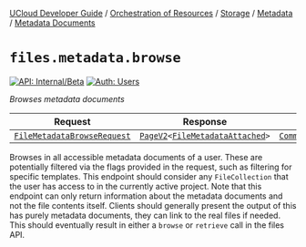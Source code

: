 [UCloud Developer Guide](/docs/developer-guide/README.md) / [Orchestration of Resources](/docs/developer-guide/orchestration/README.md) / [Storage](/docs/developer-guide/orchestration/storage/README.md) / [Metadata](/docs/developer-guide/orchestration/storage/metadata/README.md) / [Metadata Documents](/docs/developer-guide/orchestration/storage/metadata/documents.md)

# `files.metadata.browse`

[![API: Internal/Beta](https://img.shields.io/static/v1?label=API&message=Internal/Beta&color=red&style=flat-square)](/docs/developer-guide/core/api-conventions.md)
[![Auth: Users](https://img.shields.io/static/v1?label=Auth&message=Users&color=informational&style=flat-square)](/docs/developer-guide/core/types.md#role)


_Browses metadata documents_

| Request | Response | Error |
|---------|----------|-------|
|<code><a href='#filemetadatabrowserequest'>FileMetadataBrowseRequest</a></code>|<code><a href='/docs/reference/dk.sdu.cloud.PageV2.md'>PageV2</a>&lt;<a href='#filemetadataattached'>FileMetadataAttached</a>&gt;</code>|<code><a href='/docs/reference/dk.sdu.cloud.CommonErrorMessage.md'>CommonErrorMessage</a></code>|

Browses in all accessible metadata documents of a user. These are potentially filtered via the flags
provided in the request, such as filtering for specific templates. This endpoint should consider any
`FileCollection` that the user has access to in the currently active project. Note that this endpoint
can only return information about the metadata documents and not the file contents itself. Clients
should generally present the output of this has purely metadata documents, they can link to the real
files if needed. This should eventually result in either a `browse` or `retrieve` call in the files API.


